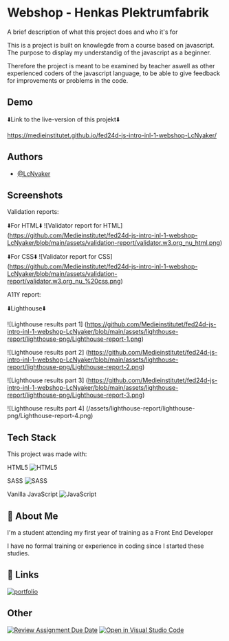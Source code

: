 
# Webshop - Henkas Plektrumfabrik

A brief description of what this project does and who it's for

This is a project is built on knowlegde from a course based on javascript. The purpose to display  my understandig of the javascript as a beginner. 

Therefore the project is meant to be examined by teacher aswell as other experienced coders of the javascript language, to be able to give feedback for improvements or problems in the code.
## Demo

⬇️Link to the live-version of this projekt⬇️

https://medieinstitutet.github.io/fed24d-js-intro-inl-1-webshop-LcNyaker/


## Authors

- [@LcNyaker](https://www.github.com/LcNyaker)


## Screenshots

Validation reports: 

⬇️For HTML⬇️
![Validator report for HTML] (https://github.com/Medieinstitutet/fed24d-js-intro-inl-1-webshop-LcNyaker/blob/main/assets/validation-report/validator.w3.org_nu_html.png)

⬇️For CSS⬇️
![Validator report for CSS] (https://github.com/Medieinstitutet/fed24d-js-intro-inl-1-webshop-LcNyaker/blob/main/assets/validation-report/validator.w3.org_nu_%20css.png)

A11Y report: 

⬇️Lighthouse⬇️

![Lighthouse results part 1] (https://github.com/Medieinstitutet/fed24d-js-intro-inl-1-webshop-LcNyaker/blob/main/assets/lighthouse-report/lighthouse-png/Lighthouse-report-1.png)

![Lighthouse results part 2] (https://github.com/Medieinstitutet/fed24d-js-intro-inl-1-webshop-LcNyaker/blob/main/assets/lighthouse-report/lighthouse-png/Lighthouse-report-2.png)

![Lighthouse results part 3] (https://github.com/Medieinstitutet/fed24d-js-intro-inl-1-webshop-LcNyaker/blob/main/assets/lighthouse-report/lighthouse-png/Lighthouse-report-3.png)

![Lighthouse results part 4] (/assets/lighthouse-report/lighthouse-png/Lighthouse-report-4.png)




## Tech Stack

This project was made with: 

HTML5 ![HTML5](https://img.shields.io/badge/html5-%23E34F26.svg?style=for-the-badge&logo=html5&logoColor=white)

SASS ![SASS](https://img.shields.io/badge/SASS-hotpink.svg?style=for-the-badge&logo=SASS&logoColor=white)

Vanilla JavaScript ![JavaScript](https://img.shields.io/badge/javascript-%23323330.svg?style=for-the-badge&logo=javascript&logoColor=%23F7DF1E)


## 🚀 About Me
I'm a student attending my first year of training as a Front End Developer

I have no formal training or experience in coding since I started these studies.


## 🔗 Links
[![portfolio](https://img.shields.io/badge/my_portfolio-000?style=for-the-badge&logo=ko-fi&logoColor=white)](https://github.com/LcNyaker)


## Other
[![Review Assignment Due Date](https://classroom.github.com/assets/deadline-readme-button-22041afd0340ce965d47ae6ef1cefeee28c7c493a6346c4f15d667ab976d596c.svg)](https://classroom.github.com/a/P54kDXVP)
[![Open in Visual Studio Code](https://classroom.github.com/assets/open-in-vscode-2e0aaae1b6195c2367325f4f02e2d04e9abb55f0b24a779b69b11b9e10269abc.svg)](https://classroom.github.com/online_ide?assignment_repo_id=17085838&assignment_repo_type=AssignmentRepo)
